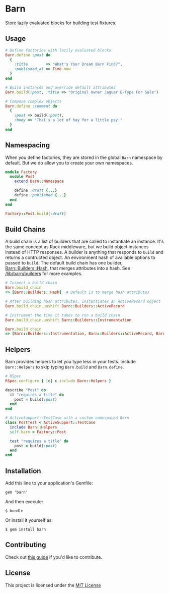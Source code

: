 # Barn

Store lazily evaluated blocks for building test fixtures.

## Usage

```ruby
# Define factories with lazily evaluated blocks
Barn.define :post do
  {
    :title        => "What's Your Dream Barn Find?",
    :published_at => Time.now
  }
end

# Build instances and override default attributes
Barn.build(:post, :title => "Original Owner Jaguar E-Type For Sale")

# Compose complex objects
Barn.define :comment do
  {
    :post => build(:post),
    :body => "That's a lot of hay for a little pay."
  }
end
```

## Namespacing

When you define factories, they are stored in the global `Barn` namespace by
default. But we do allow you to create your own namespaces.

```ruby
module Factory
  module Post
    extend Barn::Namespace

    define :draft {...}
    define :published {...}
  end
end

Factory::Post.build(:draft)
```

## Build Chains

A build chain is a list of builders that are called to instantiate an instance.
It's the same concept as Rack middleware, but we build object instances instead
of HTTP responses. A builder is anything that responds to `build` and returns a
contructed object. An environment hash of available options to passed to
`build`. The default build chain has one builder,
[Barn::Builders::Hash](/lib/barn/builders/hash.rb), that merges attributes into
a hash. See [/lib/barn/builders](/lib/barn/builders) for more examples.

```ruby
# Inspect a build chain
Barn.build_chain
=> [Barn::Builders::Hash]  # Default is to merge hash attributes

# After building hash attributes, instantiates an ActiveRecord object
Barn.build_chain.unshift Barn::Builders::ActiveRecord

# Instrument the time it takes to run a build chain
Barn.build_chain.unshift Barn::Builders::Instrumentation

Barn.build_chain
=> [Barn::Builders::Instrumentation, Barn::Builders::ActiveRecord, Barn::Builders::Hash]
```

## Helpers

Barn provides helpers to let you type less in your tests. Include
`Barn::Helpers` to skip typing `Barn.build` and `Barn.define`.

```ruby
# RSpec
RSpec.configure { |c| c.include Barn::Helpers }

describe "Post" do
  it "requires a title" do
    post = build(:post)
  end
end

# ActiveSupport::TestCase with a custom namespaced Barn
class PostTest < ActiveSupport::TestCase
  include Barn::Helpers
  self.barn = Factory::Post

  test "requires a title" do
    post = build(:post)
  end
end
```

## Installation

Add this line to your application's Gemfile:

    gem 'barn'

And then execute:

    $ bundle

Or install it yourself as:

    $ gem install barn

## Contributing

Check out [this guide](/CONTRIBUTING.md) if you'd like to
contribute.

## License

This project is licensed under the [MIT License](/LICENSE.txt)

